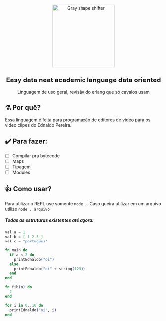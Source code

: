 
<p align="center"><img src="./logo.png" alt="Gray shape shifter" height="200"/></p>
<h2 align="center"> Easy data neat academic language data oriented</h2>
<p align="center">Linguagem de uso geral, revisão do erlang que só cavalos usam</p>

## :alembic: Por quê? 
Essa linguagem é feita para programação de editores de video para os video clipes do Ednaldo Pereira.

## :heavy_check_mark: Para fazer:
- [ ] Compilar pra bytecode
- [ ] Maps
- [ ] Tipagem 
- [ ] Modules

## :thumbsup: Como usar?
Para utilizar o REPL use somente ``node .``. Caso queira utilizar em um arquivo utilize ``node . arquivo``

##### Todas as estruturas existentes até agora:
```elixir
val a = 1
val b = [ 1 2 3 ]
val c = "portugues"

fn main do
  if a < 2 do
    printEdnaldo("oi")
  else
    printEdnaldo("oi" + string(123))
  end
end

fn fib(n) do
  2
end

for i in 0..10 do
  printEdnaldo("oi", i)
end

```

